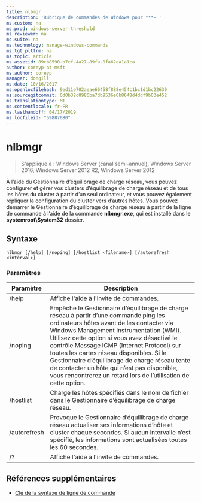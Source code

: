 ```yaml
---
title: nlbmgr
description: 'Rubrique de commandes de Windows pour ***- '
ms.custom: na
ms.prod: windows-server-threshold
ms.reviewer: na
ms.suite: na
ms.technology: manage-windows-commands
ms.tgt_pltfrm: na
ms.topic: article
ms.assetid: 89cb8590-b7cf-4a27-89fa-0fa62ea1a1ca
author: coreyp-at-msft
ms.author: coreyp
manager: dongill
ms.date: 10/16/2017
ms.openlocfilehash: 9ed11e702aeae66458f888e454c1bc1d1bc22630
ms.sourcegitcommit: 0d0b32c8986ba7db9536e0b8648d4ddf9b03e452
ms.translationtype: MT
ms.contentlocale: fr-FR
ms.lasthandoff: 04/17/2019
ms.locfileid: "59887080"
---
```

# <a name="nlbmgr"></a>nlbmgr

>S'applique à : Windows Server (canal semi-annuel), Windows Server 2016, Windows Server 2012 R2, Windows Server 2012

À l’aide du Gestionnaire d’équilibrage de charge réseau, vous pouvez configurer et gérer vos clusters d’équilibrage de charge réseau et de tous les hôtes du cluster à partir d’un seul ordinateur, et vous pouvez également répliquer la configuration du cluster vers d’autres hôtes. Vous pouvez démarrer le Gestionnaire d’équilibrage de charge réseau à partir de la ligne de commande à l’aide de la commande **nlbmgr.exe**, qui est installé dans le **systemroot\System32** dossier.
## <a name="syntax"></a>Syntaxe
```
nlbmgr [/help] [/noping] [/hostlist <filename>] [/autorefresh <interval>]
```
### <a name="parameters"></a>Paramètres
|Paramètre|Description|
|-------|--------|
|/help|Affiche l'aide à l'invite de commandes.|
|/noping|Empêche le Gestionnaire d’équilibrage de charge réseau à partir d’une commande ping les ordinateurs hôtes avant de les contacter via Windows Management Instrumentation (WMI). Utilisez cette option si vous avez désactivé le contrôle Message ICMP (Internet Protocol) sur toutes les cartes réseau disponibles. Si le Gestionnaire d’équilibrage de charge réseau tente de contacter un hôte qui n’est pas disponible, vous rencontrerez un retard lors de l’utilisation de cette option.|
|/hostlist <filename>|Charge les hôtes spécifiés dans le nom de fichier dans le Gestionnaire d’équilibrage de charge réseau.|
|/autorefresh <interval>|Provoque le Gestionnaire d’équilibrage de charge réseau actualiser ses informations d’hôte et cluster chaque <interval> secondes. Si aucun intervalle n’est spécifié, les informations sont actualisées toutes les 60 secondes.|
|/?|Affiche l'aide à l'invite de commandes.|
## <a name="additional-references"></a>Références supplémentaires
-   [Clé de la syntaxe de ligne de commande](command-line-syntax-key.md)

